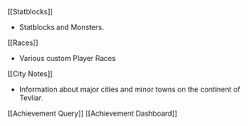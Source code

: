 [[Statblocks]]
- Statblocks and Monsters.

[[Races]]
- Various custom Player Races

[[City Notes]]
- Information about major cities and minor towns on the continent of Tevliar.

[[Achievement Query]]
[[Achievement Dashboard]]